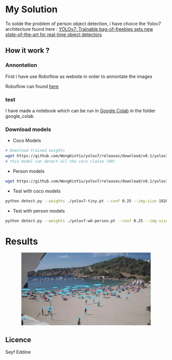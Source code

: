 # My Solution

To solde the problem of person object detection, i have choice the Yolov7 architecture found here : [YOLOv7: Trainable bag-of-freebies sets new state-of-the-art for real-time object detectors](https://arxiv.org/abs/2207.02696)

## How it work ?

### Annontation
First i have use Roboflow as website in order to annontate the images

Roboflow can found [here](https://roboflow.com/)

### test

I have made a notebook which can be run in [Google Colab](https://colab.research.google.com) in the folder google_colab

### Download models
- Coco Models

```sh
# Download trained weights
wget https://github.com/WongKinYiu/yolov7/releases/download/v0.1/yolov7-tiny.pt
# this model can detect all the coco classe (80)
```
- Person models
```sh
wget https://github.com/WongKinYiu/yolov7/releases/download/v0.1/yolov7-w6-person.pt

```
- Test with coco models
```sh
python detect.py --weights ./yolov7-tiny.pt --conf 0.25 --img-size 1920 --source image_test/1660626000.jpg
```

- Test with person models
```sh
python detect.py --weights ./yolov7-w6-person.pt --conf 0.25 --img-size 1920 --source image_test/1660626000.jpg
```
# Results

<p align="center">
  <img width="80%" src="results.png" />
</p>

## Licence

Seyf Eddine




